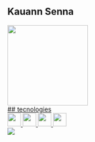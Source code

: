  ## Kauann Senna
 <div>
 <a href="https://github.com/Ksenn0>
 <img loading="lazy" height="180em" src="https://github-readme-stats.vercel.app/api/top-langs/?username=Ksenn0&layout=compact&langs_count=7&theme=dracula"/>
 <img loading="lazy" height="180em" src="https://github-readme-stats.vercel.app/api?  username=Ksenn0&show_icons=true&theme=dracula&include_all_commits=true&count_private=true"/>
</div>
 ## tecnologies
<div>
   <img height=30 widith=30 src="https://cdn.jsdelivr.net/gh/devicons/devicon@latest/icons/html5/html5-original.svg" /> 
   <img height=30 widith=30 src="https://cdn.jsdelivr.net/gh/devicons/devicon@latest/icons/css3/css3-original.svg" />
   <img height=30 widith=30 src="https://cdn.jsdelivr.net/gh/devicons/devicon@latest/icons/python/python-original.svg" />
   <img height=30 widith=30 src="https://cdn.jsdelivr.net/gh/devicons/devicon@latest/icons/cplusplus/cplusplus-plain.svg" />
</div>
<picture>
  <source
    srcset="https://github-readme-stats.vercel.app/api?username=Ksenn0&show_icons=true&theme=dark"
    media="(prefers-color-scheme: dark)"
  />
  <source
    srcset="https://github-readme-stats.vercel.app/api?username=Ksenn0&show_icons=true"
    media="(prefers-color-scheme: light), (prefers-color-scheme: no-preference)"
  />
  <img src="https://github-readme-stats.vercel.app/api?username=Ksenn0&show_icons=true" />
</picture>
